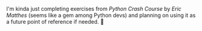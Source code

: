 I'm kinda just completing exercises from *Python Crash Course* by *Eric Matthes* (seems like a gem among Python devs) and planning on using it as a future point of reference if needed. 🫧
